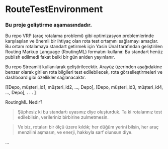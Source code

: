 # RouteTestEnvironment

### Bu proje geliştirme aşamasındadır.

Bu repo VRP (araç rotalama problemi) gibi optimizasyon problemlerinde karşılaşılan ve önemli bir ihtiyaç olan rota test ortamını sağlamayı amaçlar. 
Bu ortam rotalamaya standart getirmek için Yasin Ünal tarafından geliştirilen  Routing Markup Language (RoutingML) formatını kullanır. Bu standart henüz publish edilmedi fakat belki bir gün aniden yayınlanır. 


Bu repo Streamlit kullanılarak geliştirilecektir. Arayüz üzerinden aşağıdakine benzer olarak girilen rota bilgileri test edilebilecek, rota görselleştirmeleri ve dashboard gibi özellikler sağlanacaktır.

[[Depo, müşteri_id1, müşteri_id2, ..., Depo], [Depo, müşteri_id3, müşteri_id4, ..., Depo], . . . ]



RoutingML Nedir?

> Şüphesiz ki bu standartı uyasınız diye oluşturduk. 
Ta ki rotalarınız test edilebilsin, verileriniz birbirine zulmetmesin. 

> Ve biz, rotaları bir ölçü üzere kıldık;
her düğüm yerini bilsin,
her araç menzilini aşmasın,
ve enerji, hakkıyla sarf olunsun diye.

...
